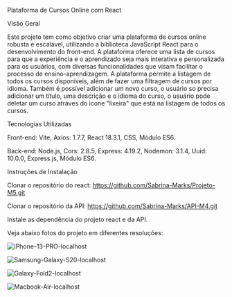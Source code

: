  Plataforma de Cursos Online com React
 
Visão Geral

Este projeto tem como objetivo criar uma plataforma de cursos online robusta e escalável, utilizando a biblioteca JavaScript React para o desenvolvimento do front-end. A plataforma oferece uma lista de cursos para que a experiência e o aprendizado seja mais interativa e personalizada para os usuários, com diversas funcionalidades que visam facilitar o processo de ensino-aprendizagem. A plataforma permite a listagem de todos os cursos disponíveis, além de fazer uma filtragem de cursos por idioma. Também é possível adicionar um novo curso, o usuário so precisa adicionar um título, uma descrição e o idioma do curso, o usuário pode deletar um curso atráves do icone "lixeira" que está na listagem de todos os cursos.

Tecnologias Utilizadas

Front-end:
Vite,
Axios: 1.7.7,
React 18.3.1,
CSS,
Módulo ES6.


Back-end:
Node.js,
Cors: 2.8.5,
Express: 4.19.2,
Nodemon: 3.1.4,
Uuid: 10.0.0,
Express.js,
Módulo ES6.

Instruções de Instalação

Clonar o repositório do react: https://github.com/Sabrina-Marks/Projeto-M5.git

Clonar o repositório da API: https://github.com/Sabrina-Marks/API-M4.git

Instale as dependência do projeto react e da API.

Veja abaixo fotos do projeto em diferentes resoluções:

![iPhone-13-PRO-localhost](https://github.com/user-attachments/assets/2982eec0-6443-47f0-af24-3e73ca85302d)

![Samsung-Galaxy-S20-localhost](https://github.com/user-attachments/assets/224f8a8b-6bb1-4672-b918-daf68162ddfb)

![Galaxy-Fold2-localhost](https://github.com/user-attachments/assets/d707fc4f-84c1-4853-a105-08bfbf8e2e32)

![Macbook-Air-localhost](https://github.com/user-attachments/assets/ce6e6aeb-636a-4575-884c-890db5b71232)
